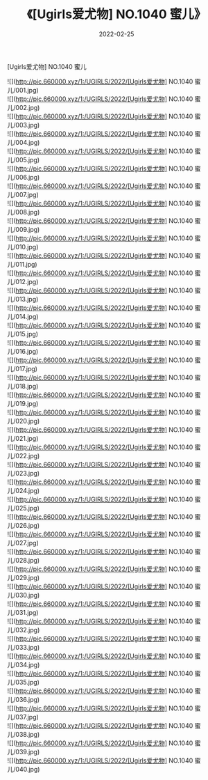 ﻿---
layout: post
title:  《[Ugirls爱尤物] NO.1040 蜜儿》
date:   2022-02-25
img: http://pic.660000.xyz/1:/UGIRLS/2022/[Ugirls爱尤物] NO.1040 蜜儿/000.jpg
categories: [美女, 清纯, 唯美]
---

[Ugirls爱尤物] NO.1040 蜜儿

 ![](http://pic.660000.xyz/1:/UGIRLS/2022/[Ugirls爱尤物] NO.1040 蜜儿/001.jpg) <br>![](http://pic.660000.xyz/1:/UGIRLS/2022/[Ugirls爱尤物] NO.1040 蜜儿/002.jpg) <br>![](http://pic.660000.xyz/1:/UGIRLS/2022/[Ugirls爱尤物] NO.1040 蜜儿/003.jpg) <br>![](http://pic.660000.xyz/1:/UGIRLS/2022/[Ugirls爱尤物] NO.1040 蜜儿/004.jpg) <br>![](http://pic.660000.xyz/1:/UGIRLS/2022/[Ugirls爱尤物] NO.1040 蜜儿/005.jpg) <br>![](http://pic.660000.xyz/1:/UGIRLS/2022/[Ugirls爱尤物] NO.1040 蜜儿/006.jpg) <br>![](http://pic.660000.xyz/1:/UGIRLS/2022/[Ugirls爱尤物] NO.1040 蜜儿/007.jpg) <br>![](http://pic.660000.xyz/1:/UGIRLS/2022/[Ugirls爱尤物] NO.1040 蜜儿/008.jpg) <br>![](http://pic.660000.xyz/1:/UGIRLS/2022/[Ugirls爱尤物] NO.1040 蜜儿/009.jpg) <br>![](http://pic.660000.xyz/1:/UGIRLS/2022/[Ugirls爱尤物] NO.1040 蜜儿/010.jpg) <br>![](http://pic.660000.xyz/1:/UGIRLS/2022/[Ugirls爱尤物] NO.1040 蜜儿/011.jpg) <br>![](http://pic.660000.xyz/1:/UGIRLS/2022/[Ugirls爱尤物] NO.1040 蜜儿/012.jpg) <br>![](http://pic.660000.xyz/1:/UGIRLS/2022/[Ugirls爱尤物] NO.1040 蜜儿/013.jpg) <br>![](http://pic.660000.xyz/1:/UGIRLS/2022/[Ugirls爱尤物] NO.1040 蜜儿/014.jpg) <br>![](http://pic.660000.xyz/1:/UGIRLS/2022/[Ugirls爱尤物] NO.1040 蜜儿/015.jpg) <br>![](http://pic.660000.xyz/1:/UGIRLS/2022/[Ugirls爱尤物] NO.1040 蜜儿/016.jpg) <br>![](http://pic.660000.xyz/1:/UGIRLS/2022/[Ugirls爱尤物] NO.1040 蜜儿/017.jpg) <br>![](http://pic.660000.xyz/1:/UGIRLS/2022/[Ugirls爱尤物] NO.1040 蜜儿/018.jpg) <br>![](http://pic.660000.xyz/1:/UGIRLS/2022/[Ugirls爱尤物] NO.1040 蜜儿/019.jpg) <br>![](http://pic.660000.xyz/1:/UGIRLS/2022/[Ugirls爱尤物] NO.1040 蜜儿/020.jpg) <br>![](http://pic.660000.xyz/1:/UGIRLS/2022/[Ugirls爱尤物] NO.1040 蜜儿/021.jpg) <br>![](http://pic.660000.xyz/1:/UGIRLS/2022/[Ugirls爱尤物] NO.1040 蜜儿/022.jpg) <br>![](http://pic.660000.xyz/1:/UGIRLS/2022/[Ugirls爱尤物] NO.1040 蜜儿/023.jpg) <br>![](http://pic.660000.xyz/1:/UGIRLS/2022/[Ugirls爱尤物] NO.1040 蜜儿/024.jpg) <br>![](http://pic.660000.xyz/1:/UGIRLS/2022/[Ugirls爱尤物] NO.1040 蜜儿/025.jpg) <br>![](http://pic.660000.xyz/1:/UGIRLS/2022/[Ugirls爱尤物] NO.1040 蜜儿/026.jpg) <br>![](http://pic.660000.xyz/1:/UGIRLS/2022/[Ugirls爱尤物] NO.1040 蜜儿/027.jpg) <br>![](http://pic.660000.xyz/1:/UGIRLS/2022/[Ugirls爱尤物] NO.1040 蜜儿/028.jpg) <br>![](http://pic.660000.xyz/1:/UGIRLS/2022/[Ugirls爱尤物] NO.1040 蜜儿/029.jpg) <br>![](http://pic.660000.xyz/1:/UGIRLS/2022/[Ugirls爱尤物] NO.1040 蜜儿/030.jpg) <br>![](http://pic.660000.xyz/1:/UGIRLS/2022/[Ugirls爱尤物] NO.1040 蜜儿/031.jpg) <br>![](http://pic.660000.xyz/1:/UGIRLS/2022/[Ugirls爱尤物] NO.1040 蜜儿/032.jpg) <br>![](http://pic.660000.xyz/1:/UGIRLS/2022/[Ugirls爱尤物] NO.1040 蜜儿/033.jpg) <br>![](http://pic.660000.xyz/1:/UGIRLS/2022/[Ugirls爱尤物] NO.1040 蜜儿/034.jpg) <br>![](http://pic.660000.xyz/1:/UGIRLS/2022/[Ugirls爱尤物] NO.1040 蜜儿/035.jpg) <br>![](http://pic.660000.xyz/1:/UGIRLS/2022/[Ugirls爱尤物] NO.1040 蜜儿/036.jpg) <br>![](http://pic.660000.xyz/1:/UGIRLS/2022/[Ugirls爱尤物] NO.1040 蜜儿/037.jpg) <br>![](http://pic.660000.xyz/1:/UGIRLS/2022/[Ugirls爱尤物] NO.1040 蜜儿/038.jpg) <br>![](http://pic.660000.xyz/1:/UGIRLS/2022/[Ugirls爱尤物] NO.1040 蜜儿/039.jpg) <br>![](http://pic.660000.xyz/1:/UGIRLS/2022/[Ugirls爱尤物] NO.1040 蜜儿/040.jpg) <br>